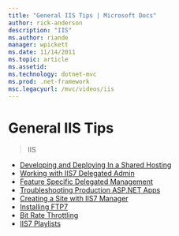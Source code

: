 ```yaml
---
title: "General IIS Tips | Microsoft Docs"
author: rick-anderson
description: "IIS"
ms.author: riande
manager: wpickett
ms.date: 11/14/2011
ms.topic: article
ms.assetid: 
ms.technology: dotnet-mvc
ms.prod: .net-framework
msc.legacyurl: /mvc/videos/iis
---
```

General IIS Tips
====================
> IIS


- [Developing and Deploying In a Shared Hosting](developing-and-deploying-in-a-shared-hosting.md)
- [Working with IIS7 Delegated Admin](working-with-iis7-deligated-admin.md)
- [Feature Specific Delegated Management](feature-specific-delegated-management.md)
- [Troubleshooting Production ASP.NET Apps](troubleshooting-production-aspnet-apps.md)
- [Creating a Site with IIS7 Manager](creating-a-site-with-iis7-manager.md)
- [Installing FTP7](installing-ftp7.md)
- [Bit Rate Throttling](bit-rate-throttling.md)
- [IIS7 Playlists](iis7-playlists.md)